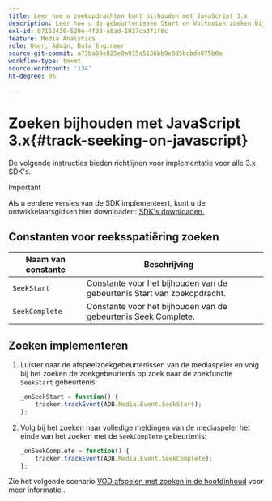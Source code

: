 ```yaml
---
title: Leer hoe u zoekopdrachten kunt bijhouden met JavaScript 3.x
description: Leer hoe u de gebeurtenissen Start en Voltooien zoeken bijhoudt met de Media SDK in browser-apps (JS 3.x).
exl-id: b7152436-520e-4f38-a8ad-1027ca3f1f6c
feature: Media Analytics
role: User, Admin, Data Engineer
source-git-commit: a73ba98e025e0a915a5136bb9e0d5bcbde875b0a
workflow-type: tm+mt
source-wordcount: '134'
ht-degree: 0%

---
```


# Zoeken bijhouden met JavaScript 3.x{#track-seeking-on-javascript}

De volgende instructies bieden richtlijnen voor implementatie voor alle 3.x SDK&#39;s.

>[!IMPORTANT]
>
>Als u eerdere versies van de SDK implementeert, kunt u de ontwikkelaarsgidsen hier downloaden: [SDK&#39;s downloaden.](/help/getting-started/download-sdks.md)

## Constanten voor reeksspatiëring zoeken

| Naam van constante | Beschrijving     |
|---|---|
| `SeekStart` | Constante voor het bijhouden van de gebeurtenis Start van zoekopdracht. |
| `SeekComplete` | Constante voor het bijhouden van de gebeurtenis Seek Complete. |

## Zoeken implementeren

1. Luister naar de afspeelzoekgebeurtenissen van de mediaspeler en volg bij het zoeken de zoekgebeurtenis op zoek naar de zoekfunctie `SeekStart` gebeurtenis:

   ```js
   _onSeekStart = function() {
       tracker.trackEvent(ADB.Media.Event.SeekStart);
   };
   ```

1. Volg bij het zoeken naar volledige meldingen van de mediaspeler het einde van het zoeken met de `SeekComplete` gebeurtenis:

   ```js
   _onSeekComplete = function() {
       tracker.trackEvent(ADB.Media.Event.SeekComplete);
   };
   ```

Zie het volgende scenario [VOD afspelen met zoeken in de hoofdinhoud](/help/use-cases/tracking-scenarios/vod-seeking.md) voor meer informatie .
